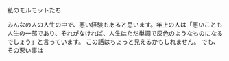 私のモルモットたち

みんなの人の人生の中で、悪い経験もあると思います。年上の人は「悪いことも人生の一部であり、それがなければ、人生はただ単調で灰色のようなものになるでしょう」と言っています。
この話はちょっと見えるかもしれません。
でも、その悪い事は
